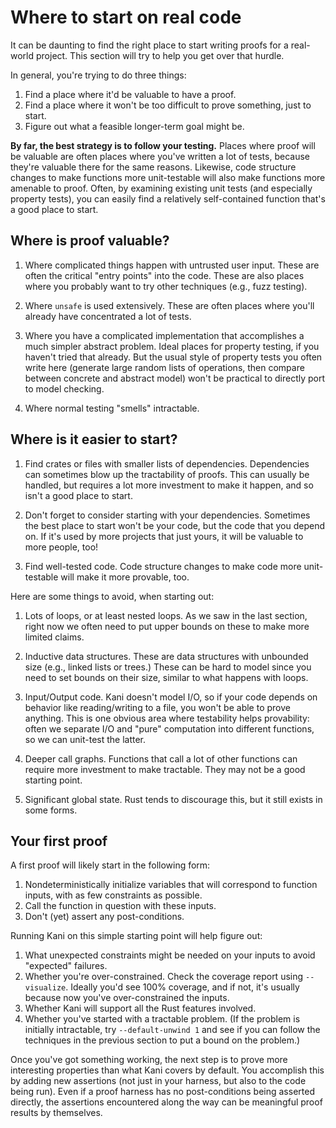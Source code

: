 # Where to start on real code

It can be daunting to find the right place to start writing proofs for a real-world project.
This section will try to help you get over that hurdle.

In general, you're trying to do three things:

1. Find a place where it'd be valuable to have a proof.
2. Find a place where it won't be too difficult to prove something, just to start.
3. Figure out what a feasible longer-term goal might be.

**By far, the best strategy is to follow your testing.**
Places where proof will be valuable are often places where you've written a lot of tests, because they're valuable there for the same reasons.
Likewise, code structure changes to make functions more unit-testable will also make functions more amenable to proof.
Often, by examining existing unit tests (and especially property tests), you can easily find a relatively self-contained function that's a good place to start.

## Where is proof valuable?

1. Where complicated things happen with untrusted user input.
These are often the critical "entry points" into the code.
These are also places where you probably want to try other techniques (e.g., fuzz testing).

2. Where `unsafe` is used extensively.
These are often places where you'll already have concentrated a lot of tests.

3. Where you have a complicated implementation that accomplishes a much simpler abstract problem.
Ideal places for property testing, if you haven't tried that already.
But the usual style of property tests you often write here (generate large random lists of operations, then compare between concrete and abstract model) won't be practical to directly port to model checking.

4. Where normal testing "smells" intractable.

## Where is it easier to start?

1. Find crates or files with smaller lists of dependencies.
Dependencies can sometimes blow up the tractability of proofs.
This can usually be handled, but requires a lot more investment to make it happen, and so isn't a good place to start.

2. Don't forget to consider starting with your dependencies.
Sometimes the best place to start won't be your code, but the code that you depend on.
If it's used by more projects that just yours, it will be valuable to more people, too!

3. Find well-tested code.
Code structure changes to make code more unit-testable will make it more provable, too.

Here are some things to avoid, when starting out:

1. Lots of loops, or at least nested loops.
As we saw in the last section, right now we often need to put upper bounds on these to make more limited claims.

2. Inductive data structures.
These are data structures with unbounded size (e.g., linked lists or trees.)
These can be hard to model since you need to set bounds on their size, similar to what happens with loops.

3. Input/Output code.
Kani doesn't model I/O, so if your code depends on behavior like reading/writing to a file, you won't be able to prove anything.
This is one obvious area where testability helps provability: often we separate I/O and "pure" computation into different functions, so we can unit-test the latter.

4. Deeper call graphs.
Functions that call a lot of other functions can require more investment to make tractable.
They may not be a good starting point.

5. Significant global state.
Rust tends to discourage this, but it still exists in some forms.


## Your first proof

A first proof will likely start in the following form:

1. Nondeterministically initialize variables that will correspond to function inputs, with as few constraints as possible.
2. Call the function in question with these inputs.
3. Don't (yet) assert any post-conditions.

Running Kani on this simple starting point will help figure out:

1. What unexpected constraints might be needed on your inputs to avoid "expected" failures.
2. Whether you're over-constrained. Check the coverage report using `--visualize`. Ideally you'd see 100% coverage, and if not, it's usually because now you've over-constrained the inputs.
3. Whether Kani will support all the Rust features involved.
4. Whether you've started with a tractable problem.
(If the problem is initially intractable, try `--default-unwind 1` and see if you can follow the techniques in the previous section to put a bound on the problem.)

Once you've got something working, the next step is to prove more interesting properties than what Kani covers by default.
You accomplish this by adding new assertions (not just in your harness, but also to the code being run).
Even if a proof harness has no post-conditions being asserted directly, the assertions encountered along the way can be meaningful proof results by themselves.
